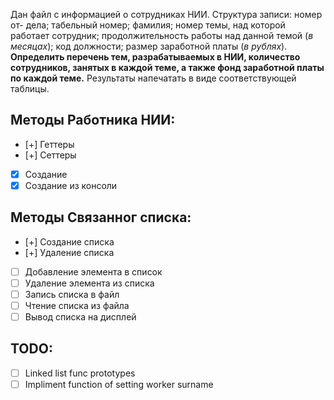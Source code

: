 Дан файл с информацией о сотрудниках НИИ. Структура записи: номер от-
дела; табельный номер; фамилия; номер темы, над которой работает сотрудник;
продолжительность работы над данной темой (*в месяцах*); код должности; размер
заработной платы (*в рублях*). **Определить перечень тем, разрабатываемых в НИИ,
количество сотрудников, занятых в каждой теме, а также фонд заработной платы
по каждой теме.** Результаты напечатать в виде соответствующей таблицы.

## Методы Работника НИИ:
- [+] Геттеры 
- [+] Сеттеры  
- [x] Создание
- [x] Создание из консоли

## Методы Связанног списка: 
- [+] Создание списка
- [+] Удаление списка
- [ ] Добавление элемента в список
- [ ] Удаление элемента из списка
- [ ] Запись списка в файл
- [ ] Чтение списка из файла
- [ ] Вывод списка на дисплей

## TODO:
- [ ] Linked list func prototypes
- [ ] Impliment function of setting worker surname